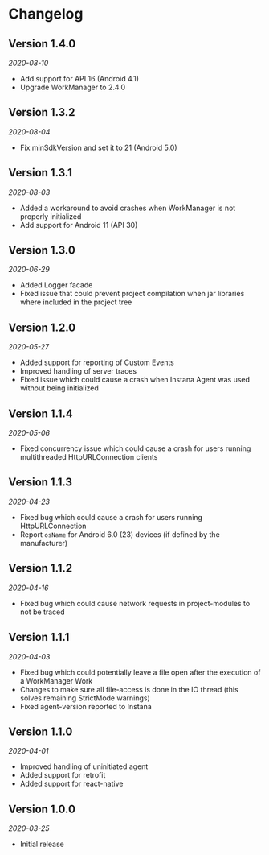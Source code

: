 Changelog
==========

## Version 1.4.0

_2020-08-10_

- Add support for API 16 (Android 4.1)
- Upgrade WorkManager to 2.4.0

## Version 1.3.2

_2020-08-04_

- Fix minSdkVersion and set it to 21 (Android 5.0)

## Version 1.3.1

_2020-08-03_

- Added a workaround to avoid crashes when WorkManager is not properly initialized
- Add support for Android 11 (API 30)

## Version 1.3.0

_2020-06-29_

- Added Logger facade
- Fixed issue that could prevent project compilation when jar libraries where included in the project tree 

## Version 1.2.0

_2020-05-27_

- Added support for reporting of Custom Events
- Improved handling of server traces
- Fixed issue which could cause a crash when Instana Agent was used without being initialized

## Version 1.1.4

_2020-05-06_

- Fixed concurrency issue which could cause a crash for users running multithreaded HttpURLConnection clients

## Version 1.1.3

_2020-04-23_

- Fixed bug which could cause a crash for users running HttpURLConnection
- Report `osName` for Android 6.0 (23) devices (if defined by the manufacturer)

## Version 1.1.2

_2020-04-16_

- Fixed bug which could cause network requests in project-modules to not be traced 

## Version 1.1.1

_2020-04-03_

- Fixed bug which could potentially leave a file open after the execution of a WorkManager Work 
- Changes to make sure all file-access is done in the IO thread (this solves remaining StrictMode warnings)
- Fixed agent-version reported to Instana

## Version 1.1.0

_2020-04-01_

- Improved handling of uninitiated agent
- Added support for retrofit
- Added support for react-native 

## Version 1.0.0

_2020-03-25_

- Initial release

